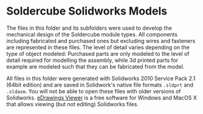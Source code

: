 Soldercube Solidworks Models
============================

The files in this folder and its subfolders were used to develop the mechanical design of the Soldercube module types. All components including fabricated and purchased ones but excluding wires and fasteners are represented in these files. The level of detail varies depending on the type of object modeled: Purchased parts are only modeled to the level of detail required for modelling the assembly, while 3d printed parts for example are modeled such that they can be fabricated from the model.

All files in this folder were generated with Solidworks 2010 Service Pack 2.1 (64bit edition) and are saved in Solidwork's native file formats `.sldprt` and `.sldasm`. You will not be able to open these files with older versions of Solidworks. [eDrawings Viewer](http://www.edrawingsviewer.com/ed/solidworks-viewer.htm) is a free software for Windows and MacOS X that allows viewing (but not editing) Solidworks files.